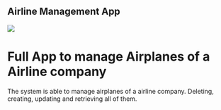 ## Airline Management App
<a href="https://ci.appveyor.com/project/munizig/airlinesolution">
  <img src="https://ci.appveyor.com/api/projects/status/6c5d936mm77yoycn/branch/master?svg=true" />
</a> 

# Full App to manage Airplanes of a Airline company

The system is able to manage airplanes of a airline company. Deleting, creating, updating and retrieving all of them.


